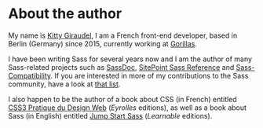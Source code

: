 
# About the author

My name is [Kitty Giraudel](https://kittygiraudel.com), I am a French front-end developer, based in Berlin (Germany) since 2015, currently working at [Gorillas](https://gorillas.io/).

I have been writing Sass for several years now and I am the author of many Sass-related projects such as [SassDoc](http://sassdoc.com), [SitePoint Sass Reference](https://sitepoint.com/sass-reference/) and [Sass-Compatibility](https://kittygiraudel.github.io/sass-compatibility/). If you are interested in more of my contributions to the Sass community, have a look at [that list](https://github.com/KittyGiraudel/awesome-sass).

I also happen to be the author of a book about CSS (in French) entitled [CSS3 Pratique du Design Web](https://www.eyrolles.com/Informatique/Livre/css3-9782212678963/) (*Eyrolles* editions), as well as a book about Sass (in English) entitled [Jump Start Sass](https://learnable.com/books/jump-start-sass) (*Learnable* editions).
